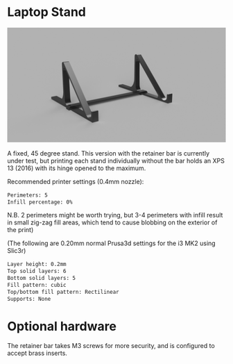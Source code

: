 # Laptop Stand

![laptop stand](laptop-stand.png)

A fixed, 45 degree stand. This version with the retainer bar is currently under test, but printing each stand individually without the bar holds an XPS 13 (2016) with its hinge opened to the maximum.

Recommended printer settings (0.4mm nozzle):

    Perimeters: 5
	Infill percentage: 0%

N.B. 2 perimeters might be worth trying, but 3-4 perimeters with infill result in small zig-zag fill areas, which tend to cause blobbing on the exterior of the print)

(The following are 0.20mm normal Prusa3d settings for the i3 MK2 using Slic3r)

    Layer height: 0.2mm
    Top solid layers: 6
    Bottom solid layers: 5
    Fill pattern: cubic
    Top/bottom fill pattern: Rectilinear
    Supports: None

# Optional hardware

The retainer bar takes M3 screws for more security, and is configured to accept
brass inserts.
